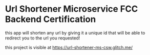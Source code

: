 Url Shortener Microservice FCC Backend Certification
=============================

this app will shorten any url by giving it a unique id that will be able to redirect you to the url you requested!

this project is visible at https://url-shortener-ms-csw.glitch.me/